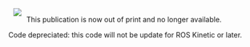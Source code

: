 <img src="http://www.pirobot.org/images/rbx_thumbnail.png" align="left" hspace="10px">

This publication is now out of print and no longer available.

Code depreciated: this code will not be update for ROS Kinetic or later.
